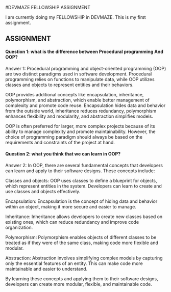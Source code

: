 
#DEVMAZE FELLOWSHIP ASSIGNMENT

I am currently doing my FELLOWSHIP in DEVMAZE.
This is my first assignment.






## ASSIGNMENT 

#### Question 1: what is the difference between Procedural programming And OOP?

Answer 1: Procedural programming and object-oriented programming (OOP) are two distinct paradigms used in software development. Procedural programming relies on functions to manipulate data, while OOP utilizes classes and objects to represent entities and their behaviors.

OOP provides additional concepts like encapsulation, inheritance, polymorphism, and abstraction, which enable better management of complexity and promote code reuse. Encapsulation hides data and behavior from the outside world, inheritance reduces redundancy, polymorphism enhances flexibility and modularity, and abstraction simplifies models.

OOP is often preferred for larger, more complex projects because of its ability to manage complexity and promote maintainability. However, the choice of programming paradigm should always be based on the requirements and constraints of the project at hand.




#### Question 2: what you think that we can learn in OOP?

Answer 2: In OOP, there are several fundamental concepts that developers can learn and apply to their software designs. These concepts include:

Classes and objects: OOP uses classes to define a blueprint for objects, which represent entities in the system. Developers can learn to create and use classes and objects effectively.

Encapsulation: Encapsulation is the concept of hiding data and behavior within an object, making it more secure and easier to manage.

Inheritance: Inheritance allows developers to create new classes based on existing ones, which can reduce redundancy and improve code organization.

Polymorphism: Polymorphism enables objects of different classes to be treated as if they were of the same class, making code more flexible and modular.

Abstraction: Abstraction involves simplifying complex models by capturing only the essential features of an entity. This can make code more maintainable and easier to understand.

By learning these concepts and applying them to their software designs, developers can create more modular, flexible, and maintainable code.





